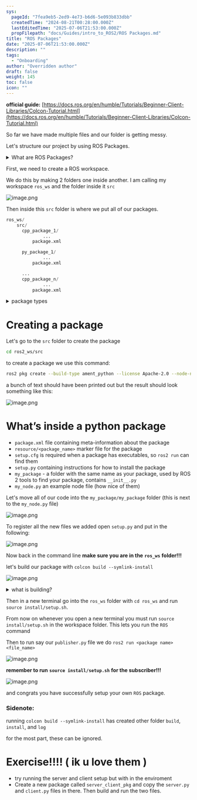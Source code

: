 ```yaml
---
sys:
  pageId: "7fea9eb5-2ed9-4e73-b6d6-5e093b833dbb"
  createdTime: "2024-08-21T00:28:00.000Z"
  lastEditedTime: "2025-07-06T21:53:00.000Z"
  propFilepath: "docs/Guides/intro_to_ROS2/ROS Packages.md"
title: "ROS Packages"
date: "2025-07-06T21:53:00.000Z"
description: ""
tags:
  - "Onboarding"
author: "Overridden author"
draft: false
weight: 145
toc: false
icon: ""
---
```


**official guide:** [https://docs.ros.org/en/humble/Tutorials/Beginner-Client-Libraries/Colcon-Tutorial.html](https://docs.ros.org/en/humble/Tutorials/Beginner-Client-Libraries/Colcon-Tutorial.html)

So far we have made multiple files and our folder is getting messy.

Let's structure our project by using ROS Packages.

<details>
      <summary>What are ROS Packages?</summary>
      ROS Packages are, as the name implies, packages of code that are highly sharable between ROS developers.
  </details>

First, we need to create a ROS workspace.

We do this by making 2 folders one inside another. I am calling my workspace `ros_ws` and the folder inside it `src`

![image.png](https://prod-files-secure.s3.us-west-2.amazonaws.com/d518164a-d88e-44d1-a4ee-3adb3bd8bce0/70706947-fd18-4537-a67b-e12946812d31/image.png?X-Amz-Algorithm=AWS4-HMAC-SHA256&X-Amz-Content-Sha256=UNSIGNED-PAYLOAD&X-Amz-Credential=ASIAZI2LB466YUJB27X3%2F20250717%2Fus-west-2%2Fs3%2Faws4_request&X-Amz-Date=20250717T151002Z&X-Amz-Expires=3600&X-Amz-Security-Token=IQoJb3JpZ2luX2VjEF4aCXVzLXdlc3QtMiJIMEYCIQD578mszzcDNY22TENQV9SLawewKHgGzjBE1HzB7of0MQIhAPksBaItsLYh%2BSSxz9G08tLEm%2FfbhCM5yIrIpe1Yl14eKv8DCHcQABoMNjM3NDIzMTgzODA1IgyzcIfKiBB7vpBubCIq3APRDDc8C1562JswPAixS4f1nXZvvSn1ghw9bA9JmoRmJKZWE27QMOSULldyjMTnWQaFy51EL6le9d8HImEoDlZmPIfMkI8cLItwYusH0FJ8yEvR0uP5wWGRmsx7WteHTLSsYW30GWieX3jk9%2FbJye9NHPl5nOxFMXl9HJq7KX7Sx1cbnWKgfGXaIkPCvzs0MxiLPoUrhjlky47ULiOd6tSbPDEb6mfTldD2CUIciGqgmBMbmyLHOvLuOSGlTo6yqKJ%2BQ0qREkY5nZAYDk7Bv7fxgMR2dGqrS%2BFm1wx2k%2BZcmyBFoeOTKCWi%2BQY5Vc9%2ByA9iVAUshUC4D2P6zb9joCz8Lhn5KcyMKGoiHQbr0uyV93WtVpqZztYUN4PY2cqe0phRRQDl8kbuCGxzTlJbmA%2FRJpD9%2BECfZHfsJQk8IOUeqxQsHmZOrA2lejKMnmtSwziRg41FjLOACFABHh%2B8zRu9h7aMAUkwtk0Icc%2B5uVCxbvNhSK2BSwX2wEYIAGDPWcLNf131PuuQNqEmX0xLl%2FKkmZnjQKxIm2sYPni1VFocsVQrCHEL97f6TG04rZcXGIHpsZCDXl1wLiYNeBjtHbcjhLp1tZFHeG3Ht7fFppSkUnbgDqoALrUlHKaL0DDqi%2BTDBjqkASe6oAiLALO4MDgriZIAV8napYWaHDwXFeWpxjPNlMhgEBWj6WsYVHzohmJTzNCGVwTC6YcIO8VBaEKTJG2k4c7Ym%2B35%2FnambPv30pVvUzZ7oTF6Uko%2FdyZaAafAFhO7KIPaCEmxmcrmWmSSE6KzkLp6LGgsI8Xw8J7NM1dF%2FtZZZzmyK6cKIlwmEY7J5gbZuH9mfILfqBoziztqvDAkjF%2F6ShY7&X-Amz-Signature=c50553a65915925b885cc17ac065fcb4b7bdd3912c26a7184941275929a5645d&X-Amz-SignedHeaders=host&x-amz-checksum-mode=ENABLED&x-id=GetObject)

Then inside this `src` folder is where we put all of our packages.

```python
ros_ws/
    src/
      cpp_package_1/
		      ...
          package.xml

      py_package_1/
		      ...
          package.xml

      ...
      cpp_package_n/
		      ...
          package.xml

```

<details>

<summary>package types</summary>

packages can be either `C++` or python.

the intern file structure is different for each but for this guide we will stick to creating python packages

</details>

# Creating a package

Let's go to the `src` folder to create the package

```bash
cd ros2_ws/src
```

to create a package we use this command:

```bash
ros2 pkg create --build-type ament_python --license Apache-2.0 --node-name my_node my_package
```

a bunch of text should have been printed out but the result should look something like this:

![image.png](https://prod-files-secure.s3.us-west-2.amazonaws.com/d518164a-d88e-44d1-a4ee-3adb3bd8bce0/e6cf1e3f-8512-4a3e-b131-079f800bf3e8/image.png?X-Amz-Algorithm=AWS4-HMAC-SHA256&X-Amz-Content-Sha256=UNSIGNED-PAYLOAD&X-Amz-Credential=ASIAZI2LB466YUJB27X3%2F20250717%2Fus-west-2%2Fs3%2Faws4_request&X-Amz-Date=20250717T151002Z&X-Amz-Expires=3600&X-Amz-Security-Token=IQoJb3JpZ2luX2VjEF4aCXVzLXdlc3QtMiJIMEYCIQD578mszzcDNY22TENQV9SLawewKHgGzjBE1HzB7of0MQIhAPksBaItsLYh%2BSSxz9G08tLEm%2FfbhCM5yIrIpe1Yl14eKv8DCHcQABoMNjM3NDIzMTgzODA1IgyzcIfKiBB7vpBubCIq3APRDDc8C1562JswPAixS4f1nXZvvSn1ghw9bA9JmoRmJKZWE27QMOSULldyjMTnWQaFy51EL6le9d8HImEoDlZmPIfMkI8cLItwYusH0FJ8yEvR0uP5wWGRmsx7WteHTLSsYW30GWieX3jk9%2FbJye9NHPl5nOxFMXl9HJq7KX7Sx1cbnWKgfGXaIkPCvzs0MxiLPoUrhjlky47ULiOd6tSbPDEb6mfTldD2CUIciGqgmBMbmyLHOvLuOSGlTo6yqKJ%2BQ0qREkY5nZAYDk7Bv7fxgMR2dGqrS%2BFm1wx2k%2BZcmyBFoeOTKCWi%2BQY5Vc9%2ByA9iVAUshUC4D2P6zb9joCz8Lhn5KcyMKGoiHQbr0uyV93WtVpqZztYUN4PY2cqe0phRRQDl8kbuCGxzTlJbmA%2FRJpD9%2BECfZHfsJQk8IOUeqxQsHmZOrA2lejKMnmtSwziRg41FjLOACFABHh%2B8zRu9h7aMAUkwtk0Icc%2B5uVCxbvNhSK2BSwX2wEYIAGDPWcLNf131PuuQNqEmX0xLl%2FKkmZnjQKxIm2sYPni1VFocsVQrCHEL97f6TG04rZcXGIHpsZCDXl1wLiYNeBjtHbcjhLp1tZFHeG3Ht7fFppSkUnbgDqoALrUlHKaL0DDqi%2BTDBjqkASe6oAiLALO4MDgriZIAV8napYWaHDwXFeWpxjPNlMhgEBWj6WsYVHzohmJTzNCGVwTC6YcIO8VBaEKTJG2k4c7Ym%2B35%2FnambPv30pVvUzZ7oTF6Uko%2FdyZaAafAFhO7KIPaCEmxmcrmWmSSE6KzkLp6LGgsI8Xw8J7NM1dF%2FtZZZzmyK6cKIlwmEY7J5gbZuH9mfILfqBoziztqvDAkjF%2F6ShY7&X-Amz-Signature=37392b8706616957647c30daa7b8eea93d1237113ff72cf90a316802c08af7db&X-Amz-SignedHeaders=host&x-amz-checksum-mode=ENABLED&x-id=GetObject)

# What’s inside a python package

- `package.xml` file containing meta-information about the package
- `resource/<package_name>` marker file for the package
- `setup.cfg` is required when a package has executables, so `ros2 run` can find them
- `setup.py` containing instructions for how to install the package
- `my_package` - a folder with the same name as your package, used by ROS 2 tools to find your package, contains `__init__.py`
- `my_node.py` an example node file (how nice of them)

Let's move all of our code into the `my_package/my_package` folder (this is next to the `my_node.py` file)

![image.png](https://prod-files-secure.s3.us-west-2.amazonaws.com/d518164a-d88e-44d1-a4ee-3adb3bd8bce0/9ce58f11-0da9-4d3e-b86d-506a9685d378/image.png?X-Amz-Algorithm=AWS4-HMAC-SHA256&X-Amz-Content-Sha256=UNSIGNED-PAYLOAD&X-Amz-Credential=ASIAZI2LB466YUJB27X3%2F20250717%2Fus-west-2%2Fs3%2Faws4_request&X-Amz-Date=20250717T151002Z&X-Amz-Expires=3600&X-Amz-Security-Token=IQoJb3JpZ2luX2VjEF4aCXVzLXdlc3QtMiJIMEYCIQD578mszzcDNY22TENQV9SLawewKHgGzjBE1HzB7of0MQIhAPksBaItsLYh%2BSSxz9G08tLEm%2FfbhCM5yIrIpe1Yl14eKv8DCHcQABoMNjM3NDIzMTgzODA1IgyzcIfKiBB7vpBubCIq3APRDDc8C1562JswPAixS4f1nXZvvSn1ghw9bA9JmoRmJKZWE27QMOSULldyjMTnWQaFy51EL6le9d8HImEoDlZmPIfMkI8cLItwYusH0FJ8yEvR0uP5wWGRmsx7WteHTLSsYW30GWieX3jk9%2FbJye9NHPl5nOxFMXl9HJq7KX7Sx1cbnWKgfGXaIkPCvzs0MxiLPoUrhjlky47ULiOd6tSbPDEb6mfTldD2CUIciGqgmBMbmyLHOvLuOSGlTo6yqKJ%2BQ0qREkY5nZAYDk7Bv7fxgMR2dGqrS%2BFm1wx2k%2BZcmyBFoeOTKCWi%2BQY5Vc9%2ByA9iVAUshUC4D2P6zb9joCz8Lhn5KcyMKGoiHQbr0uyV93WtVpqZztYUN4PY2cqe0phRRQDl8kbuCGxzTlJbmA%2FRJpD9%2BECfZHfsJQk8IOUeqxQsHmZOrA2lejKMnmtSwziRg41FjLOACFABHh%2B8zRu9h7aMAUkwtk0Icc%2B5uVCxbvNhSK2BSwX2wEYIAGDPWcLNf131PuuQNqEmX0xLl%2FKkmZnjQKxIm2sYPni1VFocsVQrCHEL97f6TG04rZcXGIHpsZCDXl1wLiYNeBjtHbcjhLp1tZFHeG3Ht7fFppSkUnbgDqoALrUlHKaL0DDqi%2BTDBjqkASe6oAiLALO4MDgriZIAV8napYWaHDwXFeWpxjPNlMhgEBWj6WsYVHzohmJTzNCGVwTC6YcIO8VBaEKTJG2k4c7Ym%2B35%2FnambPv30pVvUzZ7oTF6Uko%2FdyZaAafAFhO7KIPaCEmxmcrmWmSSE6KzkLp6LGgsI8Xw8J7NM1dF%2FtZZZzmyK6cKIlwmEY7J5gbZuH9mfILfqBoziztqvDAkjF%2F6ShY7&X-Amz-Signature=2b48799dd55ce84176627daf1882f465ef8fbdaadd8caa66852eae95822762b8&X-Amz-SignedHeaders=host&x-amz-checksum-mode=ENABLED&x-id=GetObject)

To register all the new files we added open `setup.py` and put in the following:

![image.png](https://prod-files-secure.s3.us-west-2.amazonaws.com/d518164a-d88e-44d1-a4ee-3adb3bd8bce0/1cd7c262-4cae-4496-9d75-c178537d24a2/image.png?X-Amz-Algorithm=AWS4-HMAC-SHA256&X-Amz-Content-Sha256=UNSIGNED-PAYLOAD&X-Amz-Credential=ASIAZI2LB466YUJB27X3%2F20250717%2Fus-west-2%2Fs3%2Faws4_request&X-Amz-Date=20250717T151002Z&X-Amz-Expires=3600&X-Amz-Security-Token=IQoJb3JpZ2luX2VjEF4aCXVzLXdlc3QtMiJIMEYCIQD578mszzcDNY22TENQV9SLawewKHgGzjBE1HzB7of0MQIhAPksBaItsLYh%2BSSxz9G08tLEm%2FfbhCM5yIrIpe1Yl14eKv8DCHcQABoMNjM3NDIzMTgzODA1IgyzcIfKiBB7vpBubCIq3APRDDc8C1562JswPAixS4f1nXZvvSn1ghw9bA9JmoRmJKZWE27QMOSULldyjMTnWQaFy51EL6le9d8HImEoDlZmPIfMkI8cLItwYusH0FJ8yEvR0uP5wWGRmsx7WteHTLSsYW30GWieX3jk9%2FbJye9NHPl5nOxFMXl9HJq7KX7Sx1cbnWKgfGXaIkPCvzs0MxiLPoUrhjlky47ULiOd6tSbPDEb6mfTldD2CUIciGqgmBMbmyLHOvLuOSGlTo6yqKJ%2BQ0qREkY5nZAYDk7Bv7fxgMR2dGqrS%2BFm1wx2k%2BZcmyBFoeOTKCWi%2BQY5Vc9%2ByA9iVAUshUC4D2P6zb9joCz8Lhn5KcyMKGoiHQbr0uyV93WtVpqZztYUN4PY2cqe0phRRQDl8kbuCGxzTlJbmA%2FRJpD9%2BECfZHfsJQk8IOUeqxQsHmZOrA2lejKMnmtSwziRg41FjLOACFABHh%2B8zRu9h7aMAUkwtk0Icc%2B5uVCxbvNhSK2BSwX2wEYIAGDPWcLNf131PuuQNqEmX0xLl%2FKkmZnjQKxIm2sYPni1VFocsVQrCHEL97f6TG04rZcXGIHpsZCDXl1wLiYNeBjtHbcjhLp1tZFHeG3Ht7fFppSkUnbgDqoALrUlHKaL0DDqi%2BTDBjqkASe6oAiLALO4MDgriZIAV8napYWaHDwXFeWpxjPNlMhgEBWj6WsYVHzohmJTzNCGVwTC6YcIO8VBaEKTJG2k4c7Ym%2B35%2FnambPv30pVvUzZ7oTF6Uko%2FdyZaAafAFhO7KIPaCEmxmcrmWmSSE6KzkLp6LGgsI8Xw8J7NM1dF%2FtZZZzmyK6cKIlwmEY7J5gbZuH9mfILfqBoziztqvDAkjF%2F6ShY7&X-Amz-Signature=d068826ea813c48db6ceda4dd0398eb94fa8e07d3a154dce54bbb1dfa9015e0b&X-Amz-SignedHeaders=host&x-amz-checksum-mode=ENABLED&x-id=GetObject)

Now back in the command line **make sure you are in the** **`ros_ws`** **folder!!!**

let's build our package with `colcon build --symlink-install`

![image.png](https://prod-files-secure.s3.us-west-2.amazonaws.com/d518164a-d88e-44d1-a4ee-3adb3bd8bce0/2f2a0d27-b173-48fd-b189-5f5c0ce65619/image.png?X-Amz-Algorithm=AWS4-HMAC-SHA256&X-Amz-Content-Sha256=UNSIGNED-PAYLOAD&X-Amz-Credential=ASIAZI2LB466YUJB27X3%2F20250717%2Fus-west-2%2Fs3%2Faws4_request&X-Amz-Date=20250717T151002Z&X-Amz-Expires=3600&X-Amz-Security-Token=IQoJb3JpZ2luX2VjEF4aCXVzLXdlc3QtMiJIMEYCIQD578mszzcDNY22TENQV9SLawewKHgGzjBE1HzB7of0MQIhAPksBaItsLYh%2BSSxz9G08tLEm%2FfbhCM5yIrIpe1Yl14eKv8DCHcQABoMNjM3NDIzMTgzODA1IgyzcIfKiBB7vpBubCIq3APRDDc8C1562JswPAixS4f1nXZvvSn1ghw9bA9JmoRmJKZWE27QMOSULldyjMTnWQaFy51EL6le9d8HImEoDlZmPIfMkI8cLItwYusH0FJ8yEvR0uP5wWGRmsx7WteHTLSsYW30GWieX3jk9%2FbJye9NHPl5nOxFMXl9HJq7KX7Sx1cbnWKgfGXaIkPCvzs0MxiLPoUrhjlky47ULiOd6tSbPDEb6mfTldD2CUIciGqgmBMbmyLHOvLuOSGlTo6yqKJ%2BQ0qREkY5nZAYDk7Bv7fxgMR2dGqrS%2BFm1wx2k%2BZcmyBFoeOTKCWi%2BQY5Vc9%2ByA9iVAUshUC4D2P6zb9joCz8Lhn5KcyMKGoiHQbr0uyV93WtVpqZztYUN4PY2cqe0phRRQDl8kbuCGxzTlJbmA%2FRJpD9%2BECfZHfsJQk8IOUeqxQsHmZOrA2lejKMnmtSwziRg41FjLOACFABHh%2B8zRu9h7aMAUkwtk0Icc%2B5uVCxbvNhSK2BSwX2wEYIAGDPWcLNf131PuuQNqEmX0xLl%2FKkmZnjQKxIm2sYPni1VFocsVQrCHEL97f6TG04rZcXGIHpsZCDXl1wLiYNeBjtHbcjhLp1tZFHeG3Ht7fFppSkUnbgDqoALrUlHKaL0DDqi%2BTDBjqkASe6oAiLALO4MDgriZIAV8napYWaHDwXFeWpxjPNlMhgEBWj6WsYVHzohmJTzNCGVwTC6YcIO8VBaEKTJG2k4c7Ym%2B35%2FnambPv30pVvUzZ7oTF6Uko%2FdyZaAafAFhO7KIPaCEmxmcrmWmSSE6KzkLp6LGgsI8Xw8J7NM1dF%2FtZZZzmyK6cKIlwmEY7J5gbZuH9mfILfqBoziztqvDAkjF%2F6ShY7&X-Amz-Signature=55a4cfa5ca28b574776fb7957fc07dfd4ba5492c8d8026b245346add0b78bdd9&X-Amz-SignedHeaders=host&x-amz-checksum-mode=ENABLED&x-id=GetObject)

<details>

<summary>what is building?</summary>

if you are a CS major at Rose-Hulman you will learn the answer to this in CSSE132

but TLDR; is it combines all the code files into one program that can be run easily 

</details>

Then in a new terminal go into the `ros_ws` folder with `cd ros_ws` and run `source install/setup.sh`. 

From now on whenever you open a new terminal you must run `source install/setup.sh` in the workspace folder. This lets you run the `ROS` command

Then to run say our `publisher.py` file we do `ros2 run <package name> <file_name>`

![image.png](https://prod-files-secure.s3.us-west-2.amazonaws.com/d518164a-d88e-44d1-a4ee-3adb3bd8bce0/4f4b1219-3a44-4632-aa0a-ce3471699f59/image.png?X-Amz-Algorithm=AWS4-HMAC-SHA256&X-Amz-Content-Sha256=UNSIGNED-PAYLOAD&X-Amz-Credential=ASIAZI2LB466YUJB27X3%2F20250717%2Fus-west-2%2Fs3%2Faws4_request&X-Amz-Date=20250717T151002Z&X-Amz-Expires=3600&X-Amz-Security-Token=IQoJb3JpZ2luX2VjEF4aCXVzLXdlc3QtMiJIMEYCIQD578mszzcDNY22TENQV9SLawewKHgGzjBE1HzB7of0MQIhAPksBaItsLYh%2BSSxz9G08tLEm%2FfbhCM5yIrIpe1Yl14eKv8DCHcQABoMNjM3NDIzMTgzODA1IgyzcIfKiBB7vpBubCIq3APRDDc8C1562JswPAixS4f1nXZvvSn1ghw9bA9JmoRmJKZWE27QMOSULldyjMTnWQaFy51EL6le9d8HImEoDlZmPIfMkI8cLItwYusH0FJ8yEvR0uP5wWGRmsx7WteHTLSsYW30GWieX3jk9%2FbJye9NHPl5nOxFMXl9HJq7KX7Sx1cbnWKgfGXaIkPCvzs0MxiLPoUrhjlky47ULiOd6tSbPDEb6mfTldD2CUIciGqgmBMbmyLHOvLuOSGlTo6yqKJ%2BQ0qREkY5nZAYDk7Bv7fxgMR2dGqrS%2BFm1wx2k%2BZcmyBFoeOTKCWi%2BQY5Vc9%2ByA9iVAUshUC4D2P6zb9joCz8Lhn5KcyMKGoiHQbr0uyV93WtVpqZztYUN4PY2cqe0phRRQDl8kbuCGxzTlJbmA%2FRJpD9%2BECfZHfsJQk8IOUeqxQsHmZOrA2lejKMnmtSwziRg41FjLOACFABHh%2B8zRu9h7aMAUkwtk0Icc%2B5uVCxbvNhSK2BSwX2wEYIAGDPWcLNf131PuuQNqEmX0xLl%2FKkmZnjQKxIm2sYPni1VFocsVQrCHEL97f6TG04rZcXGIHpsZCDXl1wLiYNeBjtHbcjhLp1tZFHeG3Ht7fFppSkUnbgDqoALrUlHKaL0DDqi%2BTDBjqkASe6oAiLALO4MDgriZIAV8napYWaHDwXFeWpxjPNlMhgEBWj6WsYVHzohmJTzNCGVwTC6YcIO8VBaEKTJG2k4c7Ym%2B35%2FnambPv30pVvUzZ7oTF6Uko%2FdyZaAafAFhO7KIPaCEmxmcrmWmSSE6KzkLp6LGgsI8Xw8J7NM1dF%2FtZZZzmyK6cKIlwmEY7J5gbZuH9mfILfqBoziztqvDAkjF%2F6ShY7&X-Amz-Signature=f3ce031a26aa037bbdcda618a0464991502d065229e134bb3a341f538bfcd698&X-Amz-SignedHeaders=host&x-amz-checksum-mode=ENABLED&x-id=GetObject)

**remember to run** **`source install/setup.sh`** **for the subscriber!!!**

![image.png](https://prod-files-secure.s3.us-west-2.amazonaws.com/d518164a-d88e-44d1-a4ee-3adb3bd8bce0/02121119-dad4-49ec-8356-c956108b4243/image.png?X-Amz-Algorithm=AWS4-HMAC-SHA256&X-Amz-Content-Sha256=UNSIGNED-PAYLOAD&X-Amz-Credential=ASIAZI2LB466YUJB27X3%2F20250717%2Fus-west-2%2Fs3%2Faws4_request&X-Amz-Date=20250717T151002Z&X-Amz-Expires=3600&X-Amz-Security-Token=IQoJb3JpZ2luX2VjEF4aCXVzLXdlc3QtMiJIMEYCIQD578mszzcDNY22TENQV9SLawewKHgGzjBE1HzB7of0MQIhAPksBaItsLYh%2BSSxz9G08tLEm%2FfbhCM5yIrIpe1Yl14eKv8DCHcQABoMNjM3NDIzMTgzODA1IgyzcIfKiBB7vpBubCIq3APRDDc8C1562JswPAixS4f1nXZvvSn1ghw9bA9JmoRmJKZWE27QMOSULldyjMTnWQaFy51EL6le9d8HImEoDlZmPIfMkI8cLItwYusH0FJ8yEvR0uP5wWGRmsx7WteHTLSsYW30GWieX3jk9%2FbJye9NHPl5nOxFMXl9HJq7KX7Sx1cbnWKgfGXaIkPCvzs0MxiLPoUrhjlky47ULiOd6tSbPDEb6mfTldD2CUIciGqgmBMbmyLHOvLuOSGlTo6yqKJ%2BQ0qREkY5nZAYDk7Bv7fxgMR2dGqrS%2BFm1wx2k%2BZcmyBFoeOTKCWi%2BQY5Vc9%2ByA9iVAUshUC4D2P6zb9joCz8Lhn5KcyMKGoiHQbr0uyV93WtVpqZztYUN4PY2cqe0phRRQDl8kbuCGxzTlJbmA%2FRJpD9%2BECfZHfsJQk8IOUeqxQsHmZOrA2lejKMnmtSwziRg41FjLOACFABHh%2B8zRu9h7aMAUkwtk0Icc%2B5uVCxbvNhSK2BSwX2wEYIAGDPWcLNf131PuuQNqEmX0xLl%2FKkmZnjQKxIm2sYPni1VFocsVQrCHEL97f6TG04rZcXGIHpsZCDXl1wLiYNeBjtHbcjhLp1tZFHeG3Ht7fFppSkUnbgDqoALrUlHKaL0DDqi%2BTDBjqkASe6oAiLALO4MDgriZIAV8napYWaHDwXFeWpxjPNlMhgEBWj6WsYVHzohmJTzNCGVwTC6YcIO8VBaEKTJG2k4c7Ym%2B35%2FnambPv30pVvUzZ7oTF6Uko%2FdyZaAafAFhO7KIPaCEmxmcrmWmSSE6KzkLp6LGgsI8Xw8J7NM1dF%2FtZZZzmyK6cKIlwmEY7J5gbZuH9mfILfqBoziztqvDAkjF%2F6ShY7&X-Amz-Signature=8177f93e1746123b77f2aef784d3d987123b956a535f6331d680c09207466678&X-Amz-SignedHeaders=host&x-amz-checksum-mode=ENABLED&x-id=GetObject)

and congrats you have successfully setup your own `ROS` package.

### Sidenote:

running `colcon build --symlink-install` has created other folder `build`, `install`, and `log`

for the most part, these can be ignored.

# Exercise!!!! ( ik u love them )

- try running the server and client setup but with in the enviroment
- Create a new package called `server_client_pkg` and copy the `server.py` and `client.py` files in there. Then build and run the two files.
